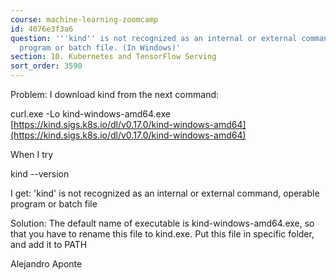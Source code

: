 ```yaml
---
course: machine-learning-zoomcamp
id: 4076e3f3a6
question: '''kind'' is not recognized as an internal or external command, operable
  program or batch file. (In Windows)'
section: 10. Kubernetes and TensorFlow Serving
sort_order: 3590
---
```


Problem: I download kind from the next command:

curl.exe -Lo kind-windows-amd64.exe [https://kind.sigs.k8s.io/dl/v0.17.0/kind-windows-amd64](https://kind.sigs.k8s.io/dl/v0.17.0/kind-windows-amd64)

When I try

kind --version

I get: 'kind' is not recognized as an internal or external command, operable program or batch file

Solution: The default name of executable is kind-windows-amd64.exe, so that you have to rename this file to  kind.exe. Put this file in specific folder, and add it to PATH

Alejandro Aponte


